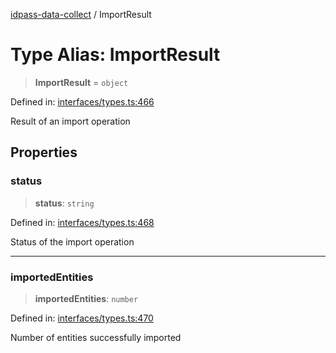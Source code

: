 [idpass-data-collect](../index.md) / ImportResult

# Type Alias: ImportResult

> **ImportResult** = `object`

Defined in: [interfaces/types.ts:466](https://github.com/idpass/idpass-data-collect/blob/main/packages/datacollect/src/interfaces/types.ts#L466)

Result of an import operation

## Properties

### status

> **status**: `string`

Defined in: [interfaces/types.ts:468](https://github.com/idpass/idpass-data-collect/blob/main/packages/datacollect/src/interfaces/types.ts#L468)

Status of the import operation

***

### importedEntities

> **importedEntities**: `number`

Defined in: [interfaces/types.ts:470](https://github.com/idpass/idpass-data-collect/blob/main/packages/datacollect/src/interfaces/types.ts#L470)

Number of entities successfully imported
